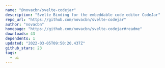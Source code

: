 ```yaml
---
name: "@novacbn/svelte-codejar"
description: "Svelte Binding for the embeddable code editor CodeJar"
repo_url: "https://github.com/novacbn/svelte-codejar"
author: "novacbn"
homepage: "https://github.com/novacbn/svelte-codejar#readme"
downloads: 43
dependents: 1
updated: "2022-03-05T09:50:20.437Z"
github_stars: 23
tags: 
  - ui
---
```

